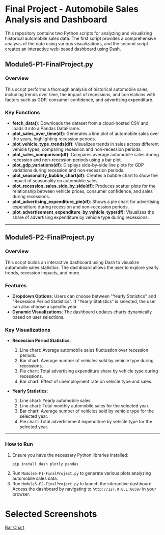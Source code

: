 
# Final Project - Automobile Sales Analysis and Dashboard

This repository contains two Python scripts for analyzing and visualizing historical automobile sales data. The first script provides a comprehensive analysis of the data using various visualizations, and the second script creates an interactive web-based dashboard using Dash.

## Module5-P1-FinalProject.py

### Overview
This script performs a thorough analysis of historical automobile sales, including trends over time, the impact of recessions, and correlations with factors such as GDP, consumer confidence, and advertising expenditure.

### Key Functions
- **fetch_data()**: Downloads the dataset from a cloud-hosted CSV and loads it into a Pandas DataFrame.
- **plot_sales_over_time(df)**: Generates a line plot of automobile sales over the years, highlighting recession periods.
- **plot_vehicle_type_trends(df)**: Visualizes trends in sales across different vehicle types, comparing recession and non-recession periods.
- **plot_sales_comparison(df)**: Compares average automobile sales during recession and non-recession periods using a bar plot.
- **plot_gdp_variations(df)**: Displays side-by-side line plots for GDP variations during recession and non-recession periods.
- **plot_seasonality_bubble_chart(df)**: Creates a bubble chart to show the impact of seasonality on automobile sales.
- **plot_recession_sales_side_by_side(df)**: Produces scatter plots for the relationship between vehicle prices, consumer confidence, and sales during recessions.
- **plot_advertising_expenditure_pie(df)**: Shows a pie chart for advertising expenditure during recession and non-recession periods.
- **plot_advertisement_expenditure_by_vehicle_type(df)**: Visualizes the share of advertising expenditure by vehicle type during recessions.

---

## Module5-P2-FinalProject.py

### Overview
This script builds an interactive dashboard using Dash to visualize automobile sales statistics. The dashboard allows the user to explore yearly trends, recession impacts, and more.

### Features
- **Dropdown Options**: Users can choose between "Yearly Statistics" and "Recession Period Statistics". If "Yearly Statistics" is selected, the user can also choose a specific year.
- **Dynamic Visualizations**: The dashboard updates charts dynamically based on user selections.

### Key Visualizations
- **Recession Period Statistics**:
  1. Line chart: Average automobile sales fluctuation over recession periods.
  2. Bar chart: Average number of vehicles sold by vehicle type during recessions.
  3. Pie chart: Total advertising expenditure share by vehicle type during recessions.
  4. Bar chart: Effect of unemployment rate on vehicle type and sales.

- **Yearly Statistics**:
  1. Line chart: Yearly automobile sales.
  2. Line chart: Total monthly automobile sales for the selected year.
  3. Bar chart: Average number of vehicles sold by vehicle type for the selected year.
  4. Pie chart: Total advertisement expenditure by vehicle type for the selected year.

---

### How to Run
1. Ensure you have the necessary Python libraries installed:
   ```
   pip install dash plotly pandas
   ```
2. Run `Module5-P1-FinalProject.py` to generate various plots analyzing automobile sales data.
3. Run `Module5-P2-FinalProject.py` to launch the interactive dashboard. Access the dashboard by navigating to `http://127.0.0.1:8050/` in your browser.


# Selected Screenshots
[Bar Chart](screenshots/Bar_Chart.png)
